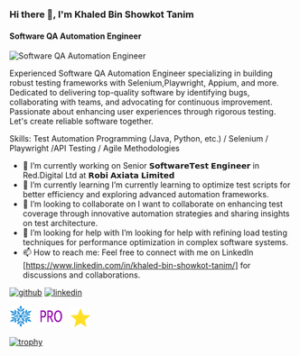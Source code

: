 ### Hi there 👋, I'm Khaled Bin Showkot Tanim
#### Software QA Automation Engineer
![Software QA Automation Engineer](https://media.licdn.com/dms/image/C5616AQFLs8wCbh2PwQ/profile-displaybackgroundimage-shrink_350_1400/0/1649572259716?e=1697068800&v=beta&t=ZmtcSUO7NR2DPhITTNdNeO72Xe8SGVwLvYmEhcexBBg)

Experienced Software QA Automation Engineer specializing in building robust testing frameworks with Selenium,Playwright, Appium, and more. Dedicated to delivering top-quality software by identifying bugs, collaborating with teams, and advocating for continuous improvement. Passionate about enhancing user experiences through rigorous testing. Let's create reliable software together.

Skills: Test Automation Programming (Java, Python, etc.) / Selenium / Playwright /API Testing / Agile Methodologies

- 🔭 I’m currently working on Senior 𝗦𝗼𝗳𝘁𝘄𝗮𝗿𝗲𝗧𝗲𝘀𝘁 𝗘𝗻𝗴𝗶𝗻𝗲𝗲𝗿 in Red.Digital Ltd at 𝗥𝗼𝗯𝗶 𝗔𝘅𝗶𝗮𝘁𝗮 𝗟𝗶𝗺𝗶𝘁𝗲𝗱 
- 🌱 I’m currently learning  I’m currently learning to optimize test scripts for better efficiency and exploring advanced automation frameworks. 
- 👯 I’m looking to collaborate on  I want to collaborate on enhancing test coverage through innovative automation strategies and sharing insights on test architecture. 
- 🤔 I’m looking for help with  I’m looking for help with refining load testing techniques for performance optimization in complex software systems. 
- 📫 How to reach me: Feel free to connect with me on LinkedIn [https://www.linkedin.com/in/khaled-bin-showkot-tanim/]  for discussions and collaborations. 


[<img src='https://cdn.jsdelivr.net/npm/simple-icons@3.0.1/icons/github.svg' alt='github' height='40'>](https://github.com/Tanim1993)  [<img src='https://cdn.jsdelivr.net/npm/simple-icons@3.0.1/icons/linkedin.svg' alt='linkedin' height='40'>](https://www.linkedin.com/in/https://www.linkedin.com/in/khaled-tanim)  

<a href='https://archiveprogram.github.com/'><img src='https://raw.githubusercontent.com/acervenky/animated-github-badges/master/assets/acbadge.gif' width='40' height='40'></a> <a href='https://github.com/pricing'><img src='https://raw.githubusercontent.com/acervenky/animated-github-badges/master/assets/pro.gif' width='40' height='40'></a> <a href='https://stars.github.com/'><img src='https://raw.githubusercontent.com/acervenky/animated-github-badges/master/assets/starbadge.gif' width='35' height='35'></a> 

[![trophy](https://github-profile-trophy.vercel.app/?username=Tanim1993)](https://github.com/ryo-ma/github-profile-trophy)

